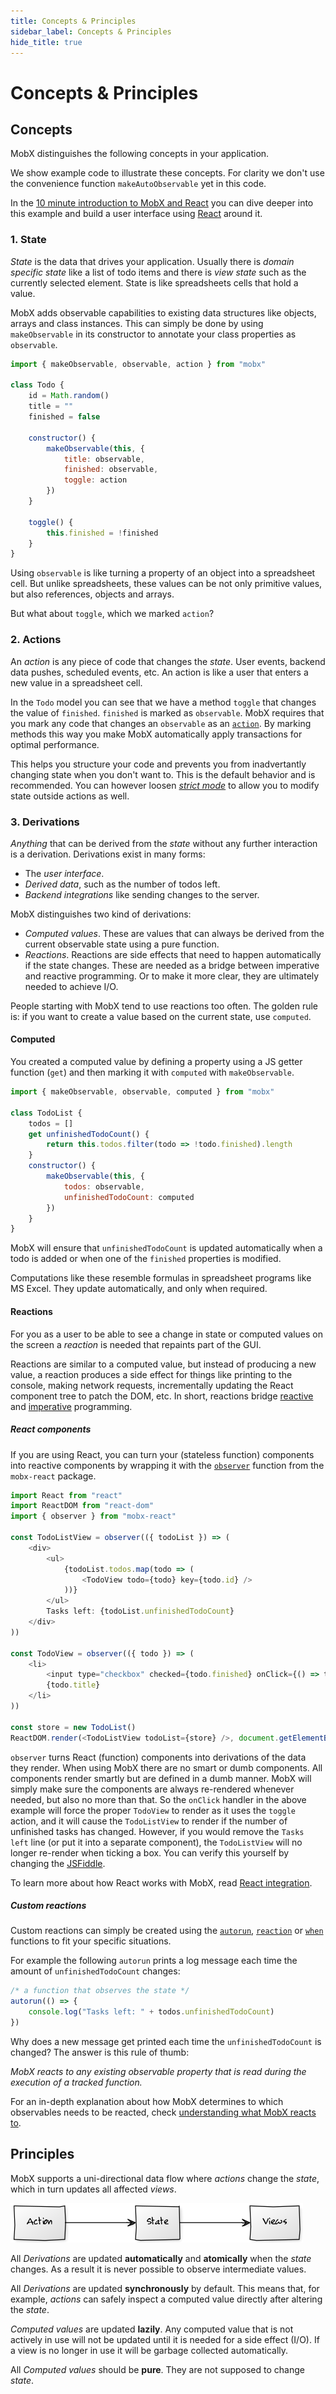 ```yaml
---
title: Concepts & Principles
sidebar_label: Concepts & Principles
hide_title: true
---
```


# Concepts & Principles

## Concepts

MobX distinguishes the following concepts in your application.

We show example code to illustrate these concepts. For clarity we don't use the convenience function `makeAutoObservable` yet in this code.

In the [10 minute introduction to MobX and React](https://mobx.js.org/getting-started) you can dive deeper into this example and build a user interface using [React](https://facebook.github.io/react/) around it.

### 1. State

_State_ is the data that drives your application.
Usually there is _domain specific state_ like a list of todo items and there is _view state_ such as the currently selected element.
State is like spreadsheets cells that hold a value.

MobX adds observable capabilities to existing data structures like objects, arrays and class instances.
This can simply be done by using `makeObservable` in its constructor to annotate your class properties as `observable`.

```javascript
import { makeObservable, observable, action } from "mobx"

class Todo {
    id = Math.random()
    title = ""
    finished = false

    constructor() {
        makeObservable(this, {
            title: observable,
            finished: observable,
            toggle: action
        })
    }

    toggle() {
        this.finished = !finished
    }
}
```

Using `observable` is like turning a property of an object into a spreadsheet cell.
But unlike spreadsheets, these values can be not only primitive values, but also references, objects and arrays.

But what about `toggle`, which we marked `action`?

### 2. Actions

An _action_ is any piece of code that changes the _state_. User events, backend data pushes, scheduled events, etc.
An action is like a user that enters a new value in a spreadsheet cell.

In the `Todo` model you can see that we have a method `toggle` that changes the value of `finished`. `finished` is marked as `observable`. MobX requires that you mark any code that changes an `observable` as an [`action`](../refguide/action.md).
By marking methods this way you make MobX automatically apply transactions for optimal performance.

This helps you structure your code and prevents you from inadvertantly changing state when you don't want to. This is the default behavior and is recommended.
You can however loosen [_strict mode_](../refguide/api##-enforceactions-) to allow you to modify state outside actions as well.

### 3. Derivations

_Anything_ that can be derived from the _state_ without any further interaction is a derivation.
Derivations exist in many forms:

-   The _user interface_.
-   _Derived data_, such as the number of todos left.
-   _Backend integrations_ like sending changes to the server.

MobX distinguishes two kind of derivations:

-   _Computed values_. These are values that can always be derived from the current observable state using a pure function.
-   _Reactions_. Reactions are side effects that need to happen automatically if the state changes. These are needed as a bridge between imperative and reactive programming. Or to make it more clear, they are ultimately needed to achieve I/O.

People starting with MobX tend to use reactions too often.
The golden rule is: if you want to create a value based on the current state, use `computed`.

#### Computed

You created a computed value by defining a property using a JS getter function (`get`) and then marking it with `computed` with `makeObservable`.

```javascript
import { makeObservable, observable, computed } from "mobx"

class TodoList {
    todos = []
    get unfinishedTodoCount() {
        return this.todos.filter(todo => !todo.finished).length
    }
    constructor() {
        makeObservable(this, {
            todos: observable,
            unfinishedTodoCount: computed
        })
    }
}
```

MobX will ensure that `unfinishedTodoCount` is updated automatically when a todo is added or when one of the `finished` properties is modified.

Computations like these resemble formulas in spreadsheet programs like MS Excel. They update automatically, and only when required.

#### Reactions

For you as a user to be able to see a change in state or computed values on the screen a _reaction_ is needed that repaints part of the GUI.

Reactions are similar to a computed value, but instead of producing a new value, a reaction produces a side effect for things like printing to the console, making network requests, incrementally updating the React component tree to patch the DOM, etc.
In short, reactions bridge [reactive](https://en.wikipedia.org/wiki/Reactive_programming) and [imperative](https://en.wikipedia.org/wiki/Imperative_programming) programming.

##### React components

If you are using React, you can turn your (stateless function) components into reactive components by wrapping it with the [`observer`](http://mobxjs.github.io/mobx/react/react-integration.html) function from the `mobx-react` package.

```javascript
import React from "react"
import ReactDOM from "react-dom"
import { observer } from "mobx-react"

const TodoListView = observer(({ todoList }) => (
    <div>
        <ul>
            {todoList.todos.map(todo => (
                <TodoView todo={todo} key={todo.id} />
            ))}
        </ul>
        Tasks left: {todoList.unfinishedTodoCount}
    </div>
))

const TodoView = observer(({ todo }) => (
    <li>
        <input type="checkbox" checked={todo.finished} onClick={() => todo.toggle()} />
        {todo.title}
    </li>
))

const store = new TodoList()
ReactDOM.render(<TodoListView todoList={store} />, document.getElementById("mount"))
```

`observer` turns React (function) components into derivations of the data they render.
When using MobX there are no smart or dumb components.
All components render smartly but are defined in a dumb manner. MobX will simply make sure the components are always re-rendered whenever needed, but also no more than that. So the `onClick` handler in the above example will force the proper `TodoView` to render as it uses the `toggle` action, and it will cause the `TodoListView` to render if the number of unfinished tasks has changed.
However, if you would remove the `Tasks left` line (or put it into a separate component), the `TodoListView` will no longer re-render when ticking a box. You can verify this yourself by changing the [JSFiddle](https://jsfiddle.net/mweststrate/wv3yopo0/).

To learn more about how React works with MobX, read [React integration](../react/react-integration.md).

##### Custom reactions

Custom reactions can simply be created using the [`autorun`](../refguide/autorun.md),
[`reaction`](../refguide/reaction.md) or [`when`](../refguide/when.md) functions to fit your specific situations.

For example the following `autorun` prints a log message each time the amount of `unfinishedTodoCount` changes:

```javascript
/* a function that observes the state */
autorun(() => {
    console.log("Tasks left: " + todos.unfinishedTodoCount)
})
```

Why does a new message get printed each time the `unfinishedTodoCount` is changed? The answer is this rule of thumb:

_MobX reacts to any existing observable property that is read during the execution of a tracked function._

For an in-depth explanation about how MobX determines to which observables needs to be reacted, check [understanding what MobX reacts to](../best/react.md).

## Principles

MobX supports a uni-directional data flow where _actions_ change the _state_, which in turn updates all affected _views_.

![Action, State, View](../assets/action-state-view.png)

All _Derivations_ are updated **automatically** and **atomically** when the _state_ changes. As a result it is never possible to observe intermediate values.

All _Derivations_ are updated **synchronously** by default. This means that, for example, _actions_ can safely inspect a computed value directly after altering the _state_.

_Computed values_ are updated **lazily**. Any computed value that is not actively in use will not be updated until it is needed for a side effect (I/O).
If a view is no longer in use it will be garbage collected automatically.

All _Computed values_ should be **pure**. They are not supposed to change _state_.
